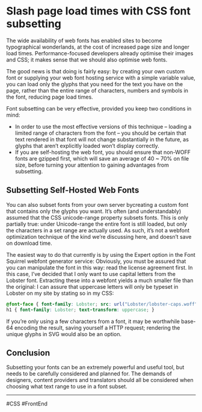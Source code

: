 # Slash page load times with CSS font subsetting

The wide availability of web fonts has enabled sites to become typographical wonderlands, at the cost of increased page size and longer load times. Performance-focused developers already optimise their images and CSS; it makes sense that we should also optimise web fonts.

The good news is that doing is fairly easy: by creating your own custom font or supplying your web font hosting service with a simple variable value, you can load only the glyphs that you need for the text you have on the page, rather than the entire range of characters, numbers and symbols in the font, reducing page load times.

Font subsetting can be very effective, provided you keep two conditions in mind:

- In order to use the most effective versions of this technique – loading a limited range of characters from the font – you should be certain that text rendered in that font will not change substantially in the future, as glyphs that arenʼt explicitly loaded wonʼt display correctly. 
- If you are self-hosting the web font, you should ensure that non-WOFF fonts are gzipped first, which will save an average of 40 ~ 70% on file size, before turning your attention to gaining advantages from subsetting.

## Subsetting Self-Hosted Web Fonts

You can also subset fonts from your own server bycreating a custom font that contains only the glyphs you want. Itʼs often (and understandably) assumed that the CSS unicode-range property subsets fonts. This is only partially true: under Unicode-range the entire font is still loaded, but only the characters in a set range are actually used. As such, itʼs not a webfont optimization technique of the kind weʼre discussing here, and doesnʼt save on download time.

The easiest way to do that currently is by using the Expert option in the Font Squirrel webfont generator service: Obviously, you must be assured that you can manipulate the font in this way: read the license agreement first. In this case, Iʼve decided that I only want to use capital letters from the Lobster font. Extracting these into a webfont yields a much smaller file than the original: I can assure that uppercase letters will only be typeset in Lobster on my site by stating so in my CSS:

```css
@font-face { font-family: Lobster; src: url("Lobster/lobster-caps.woff");
h1 { font-family: Lobster; text-transform: uppercase; }
```

If youʼre only using a few characters from a font, it may be worthwhile base-64 encoding the result, saving yourself a HTTP request; rendering the unique glyphs in SVG would also be an option.

## Conclusion

Subsetting your fonts can be an extremely powerful and useful tool, but needs to be carefully considered and planned for. The demands of designers, content providers and translators should all be considered when choosing what text range to use in a font subset.

---

#CSS #FrontEnd